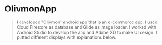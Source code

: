 # OlivmonApp
>I developed "Olivmon" android app that is an e-commerce app. 
>I used Cloud Firestore as database and Glide as Image loader. 
>I worked with Android Studio to develop the app and Adobe XD to make UI design. 
>I putted different displays with explanations below. 



